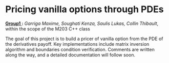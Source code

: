 # Pricing vanilla options through PDEs
**<u> Group1 </u>:** *Garriga Maxime, Soughati Kenza, Saulis Lukas, Collin Thibault*, within the scope of the M203 C++ class

The goal of this project is to build a pricer of vanilla option from the PDE of the derivatives payoff. Key implementations include matrix inversion algorithm and boundaries condition verification. Comments are written along the way, and a detailed documentation will follow soon.
